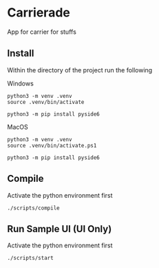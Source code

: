 # Carrierade
App for carrier for stuffs

## Install
Within the directory of the project run the following

Windows
```
python3 -m venv .venv
source .venv/bin/activate

python3 -m pip install pyside6
```

MacOS
```
python3 -m venv .venv
source .venv/bin/activate.ps1

python3 -m pip install pyside6
```

## Compile
Activate the python environment first

```
./scripts/compile
```

## Run Sample UI (UI Only)
Activate the python environment first

```
./scripts/start
```
